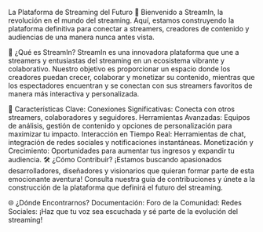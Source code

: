 La Plataforma de Streaming del Futuro 🚀
Bienvenido a StreamIn, la revolución en el mundo del streaming. Aquí, estamos construyendo la plataforma definitiva para conectar a streamers, creadores de contenido y audiencias de una manera nunca antes vista.

🌟 ¿Qué es StreamIn?
StreamIn es una innovadora plataforma que une a streamers y entusiastas del streaming en un ecosistema vibrante y colaborativo. Nuestro objetivo es proporcionar un espacio donde los creadores puedan crecer, colaborar y monetizar su contenido, mientras que los espectadores encuentran y se conectan con sus streamers favoritos de manera más interactiva y personalizada.

🔧 Características Clave:
Conexiones Significativas: Conecta con otros streamers, colaboradores y seguidores.
Herramientas Avanzadas: Equipos de análisis, gestión de contenido y opciones de personalización para maximizar tu impacto.
Interacción en Tiempo Real: Herramientas de chat, integración de redes sociales y notificaciones instantáneas.
Monetización y Crecimiento: Oportunidades para aumentar tus ingresos y expandir tu audiencia.
🛠️ ¿Cómo Contribuir?
¡Estamos buscando apasionados desarrolladores, diseñadores y visionarios que quieran formar parte de esta emocionante aventura! Consulta nuestra guía de contribuciones y únete a la construcción de la plataforma que definirá el futuro del streaming.

🌐 ¿Dónde Encontrarnos?
Documentación: 
Foro de la Comunidad: 
Redes Sociales: 
¡Haz que tu voz sea escuchada y sé parte de la evolución del streaming!

